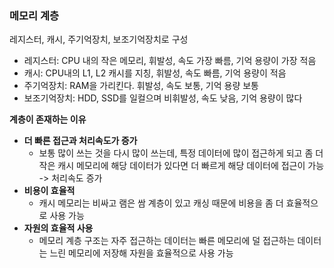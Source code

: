 ### 메모리 계층

레지스터, 캐시, 주기억장치, 보조기억장치로 구성

- 레지스터: CPU 내의 작은 메모리, 휘발성, 속도 가장 빠름, 기억 용량이 가장 적음
- 캐시: CPU내의 L1, L2 캐시를 지칭, 휘발성, 속도 빠름, 기억 용량이 적음
- 주기억장치: RAM을 가리킨다. 휘발성, 속도 보통, 기억 용량 보통
- 보조기억장치: HDD, SSD를 일컬으며 비휘발성, 속도 낮음, 기억 용량이 많다

**계층이 존재하는 이유**

- **더 빠른 접근과 처리속도가 증가**
    - 보통 많이 쓰는 것을 다시 많이 쓰는데, 특정 데이터에 많이 접근하게 되고 좀 더 작은 캐시 메모리에 해당 데이터가 있다면 더 빠르게 해당 데이터에 접근이 가능 -> 처리속도 증가
- **비용이 효율적**
    - 캐시 메모리는 비싸고 램은 쌈 계층이 있고 캐싱 때문에 비용을 좀 더 효율적으로 사용 가능
- **자원의 효율적 사용**
    - 메모리 계층 구조는 자주 접근하는 데이터는 빠른 메모리에 덜 접근하는 데이터는 느린 메모리에 저장해 자원을 효율적으로 사용 가능